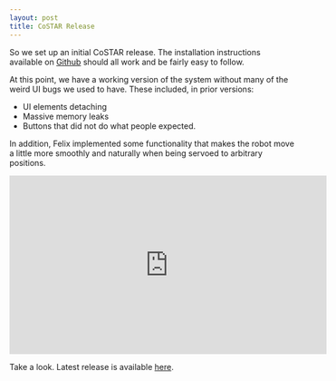 ```yaml
---
layout: post
title: CoSTAR Release
---
```


So we set up an initial CoSTAR release. The installation instructions available on [Github](https://github.com/cpaxton/costar_stack/) should all work and be fairly easy to follow.

At this point, we have a working version of the system without many of the weird UI bugs we used to have. These included, in prior versions:
  - UI elements detaching
  - Massive memory leaks
  - Buttons that did not do what people expected.

In addition, Felix implemented some functionality that makes the robot move a little more smoothly and naturally when being servoed to arbitrary positions.

<iframe width="560" height="315" src="https://www.youtube.com/embed/VFR2yEHuBSw" frameborder="0" allowfullscreen></iframe>

Take a look. Latest release is available [here](https://github.com/cpaxton/costar_stack/releases/tag/v1.0.1).

